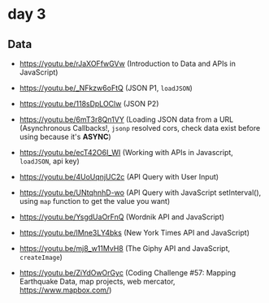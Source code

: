 # day 3

## Data

- https://youtu.be/rJaXOFfwGVw (Introduction to Data and APIs in JavaScript)

- https://youtu.be/_NFkzw6oFtQ (JSON P1, `loadJSON`)

- https://youtu.be/118sDpLOClw (JSON P2)

- https://youtu.be/6mT3r8Qn1VY (Loading JSON data from a URL (Asynchronous Callbacks!, `jsonp` resolved cors, check data exist before using because it's **ASYNC**)

- https://youtu.be/ecT42O6I_WI (Working with APIs in Javascript, `loadJSON`, api key)

- https://youtu.be/4UoUqnjUC2c (API Query with User Input)

- https://youtu.be/UNtqhnhD-wo (API Query with JavaScript setInterval(), using `map` function to get the value you want)

- https://youtu.be/YsgdUaOrFnQ (Wordnik API and JavaScript)

- https://youtu.be/IMne3LY4bks (New York Times API and JavaScript)

- https://youtu.be/mj8_w11MvH8 (The Giphy API and JavaScript, `createImage`)

- https://youtu.be/ZiYdOwOrGyc (Coding Challenge #57: Mapping Earthquake Data, map projects, web mercator, https://www.mapbox.com/)

